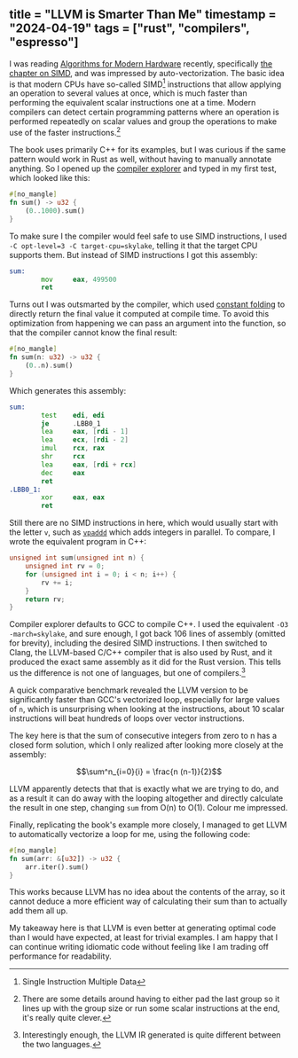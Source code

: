 title = "LLVM is Smarter Than Me"
timestamp = "2024-04-19"
tags = ["rust", "compilers", "espresso"]
---

<script
  src="https://cdn.mathjax.org/mathjax/latest/MathJax.js?config=TeX-AMS-MML_HTMLorMML"
  type="text/javascript">
</script>

I was reading [Algorithms for Modern Hardware](https://en.algorithmica.org/hpc/)
recently, specifically [the chapter on
SIMD](https://en.algorithmica.org/hpc/simd/), and was impressed by
auto-vectorization. The basic idea is that modern CPUs have so-called SIMD[^1]
instructions that allow applying an operation to several values at once, which
is much faster than performing the equivalent scalar instructions one at a time.
Modern compilers can detect certain programming patterns where an operation is
performed repeatedly on scalar values and group the operations to make use of
the faster instructions.[^2]

The book uses primarily C++ for its examples, but I was curious if the same
pattern would work in Rust as well, without having to manually annotate
anything. So I opened up the [compiler explorer](https://godbolt.org/) and typed
in my first test, which looked like this:

```rust
#[no_mangle]
fn sum() -> u32 {
    (0..1000).sum()
}
```

To make sure I the compiler would feel safe to use SIMD instructions, I used `-C
opt-level=3 -C target-cpu=skylake`, telling it that the target CPU supports
them. But instead of SIMD instructions I got this assembly:

```asm
sum:
        mov     eax, 499500
        ret
```

Turns out I was outsmarted by the compiler, which used [constant
folding](https://en.wikipedia.org/wiki/Constant_folding) to directly return the
final value it computed at compile time. To avoid this optimization from
happening we can pass an argument into the function, so that the compiler cannot
know the final result:

```rust
#[no_mangle]
fn sum(n: u32) -> u32 {
    (0..n).sum()
}
```

Which generates this assembly:

```asm
sum:
        test    edi, edi
        je      .LBB0_1
        lea     eax, [rdi - 1]
        lea     ecx, [rdi - 2]
        imul    rcx, rax
        shr     rcx
        lea     eax, [rdi + rcx]
        dec     eax
        ret
.LBB0_1:
        xor     eax, eax
        ret
```

Still there are no SIMD instructions in here, which would usually start with the
letter `v`, such as
[`vpaddd`](https://www.felixcloutier.com/x86/paddb:paddw:paddd:paddq) which adds
integers in parallel. To compare, I wrote the equivalent program in C++:

```c++
unsigned int sum(unsigned int n) {
    unsigned int rv = 0;
    for (unsigned int i = 0; i < n; i++) {
        rv += i;
    }
    return rv;
}
```

Compiler explorer defaults to GCC to compile C++. I used the equivalent `-O3
-march=skylake`, and sure enough, I got back 106 lines of assembly (omitted for
brevity), including the desired SIMD instructions. I then switched to Clang, the
LLVM-based C/C++ compiler that is also used by Rust, and it produced the exact
same assembly as it did for the Rust version. This tells us the difference is
not one of languages, but one of compilers.[^3]

A quick comparative benchmark revealed the LLVM version to be significantly
faster than GCC's vectorized loop, especially for large values of `n`, which is
unsurprising when looking at the instructions, about 10 scalar instructions will
beat hundreds of loops over vector instructions.

The key here is that the sum of consecutive integers from zero to n has a
closed form solution, which I only realized after looking more closely at the
assembly:

$$\sum^n_{i=0}{i} = \frac{n (n-1)}{2}$$

LLVM apparently detects that that is exactly what we are trying to do, and as a
result it can do away with the looping altogether and directly calculate the
result in one step, changing `sum` from O(n) to O(1). Colour me impressed.

Finally, replicating the book's example more closely, I managed to get LLVM to
automatically vectorize a loop for me, using the following code:

```rust
#[no_mangle]
fn sum(arr: &[u32]) -> u32 {
    arr.iter().sum()
}
```

This works because LLVM has no idea about the contents of the array, so it
cannot deduce a more efficient way of calculating their sum than to actually add
them all up.

My takeaway here is that LLVM is even better at generating optimal code than I
would have expected, at least for trivial examples. I am happy that I can
continue writing idiomatic code without feeling like I am trading off
performance for readability.

[^1]: Single Instruction Multiple Data

[^2]: There are some details around having to either pad the last group so it
    lines up with the group size or run some scalar instructions at the end,
    it's really quite clever.

[^3]: Interestingly enough, the LLVM IR generated is quite different between the
    two languages.
